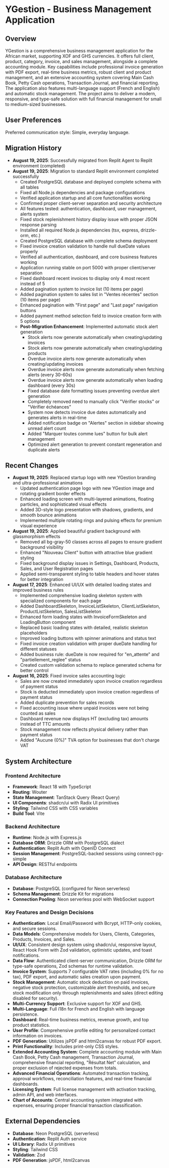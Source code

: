 # YGestion - Business Management Application

## Overview
YGestion is a comprehensive business management application for the African market, supporting XOF and GHS currencies. It offers full client, product, category, invoice, and sales management, alongside a complete accounting module. Key capabilities include professional invoice generation with PDF export, real-time business metrics, robust client and product management, and an extensive accounting system covering Main Cash Book, Petty Cash operations, Transaction Journal, and financial reporting. The application also features multi-language support (French and English) and automatic stock management. The project aims to deliver a modern, responsive, and type-safe solution with full financial management for small to medium-sized businesses.

## User Preferences
Preferred communication style: Simple, everyday language.

## Migration History
- **August 19, 2025**: Successfully migrated from Replit Agent to Replit environment (completed)
- **August 19, 2025**: Migration to standard Replit environment completed successfully
  - Created PostgreSQL database and deployed complete schema with all tables
  - Fixed all Node.js dependencies and package configurations
  - Verified application startup and all core functionalities working
  - Confirmed proper client-server separation and security architecture
  - All features tested: authentication, dashboard, user management, alerts system
  - Fixed stock replenishment history display issue with proper JSON response parsing
  - Installed all required Node.js dependencies (tsx, express, drizzle-orm, etc.)
  - Created PostgreSQL database with complete schema deployment
  - Fixed invoice creation validation to handle null dueDate values properly
  - Verified all authentication, dashboard, and core business features working
  - Application running stable on port 5000 with proper client/server separation
  - Fixed dashboard recent invoices to display only 4 most recent instead of 5
  - Added pagination system to invoice list (10 items per page)
  - Added pagination system to sales list in "Ventes récentes" section (10 items per page)
  - Enhanced pagination with "First page" and "Last page" navigation buttons
  - Added payment method selection field to invoice creation form with 5 options
  - **Post-Migration Enhancement**: Implemented automatic stock alert generation
    - Stock alerts now generate automatically when creating/updating invoices
    - Stock alerts now generate automatically when creating/updating products
    - Overdue invoice alerts now generate automatically when creating/updating invoices
    - Overdue invoice alerts now generate automatically when fetching alerts (every 30-60s)
    - Overdue invoice alerts now generate automatically when loading dashboard (every 30s)
    - Fixed database date formatting issues preventing overdue alert generation
    - Completely removed need to manually click "Vérifier stocks" or "Vérifier échéances"
    - System now detects invoice due dates automatically and generates alerts in real-time
    - Added notification badge on "Alertes" section in sidebar showing unread alert count
    - Added "Marquer toutes comme lues" button for bulk alert management
    - Optimized alert generation to prevent constant regeneration and duplicate alerts

## Recent Changes
- **August 19, 2025**: Replaced startup logo with new YGestion branding and ultra-professional animations
  - Updated authentication page logo with new YGestion image and rotating gradient border effects
  - Enhanced loading screen with multi-layered animations, floating particles, and sophisticated visual effects
  - Added 3D-style logo presentation with shadows, gradients, and smooth bounce animations
  - Implemented multiple rotating rings and pulsing effects for premium visual experience
- **August 19, 2025**: Applied beautiful gradient background with glassmorphism effects
  - Removed all bg-gray-50 classes across all pages to ensure gradient background visibility
  - Enhanced "Nouveau Client" button with attractive blue gradient styling
  - Fixed background display issues in Settings, Dashboard, Products, Sales, and User Registration pages
  - Applied semi-transparent styling to table headers and hover states for better integration
- **August 17, 2025**: Enhanced UI/UX with detailed loading states and improved business rules
  - Implemented comprehensive loading skeleton system with specialized components for each page
  - Added DashboardSkeleton, InvoiceListSkeleton, ClientListSkeleton, ProductListSkeleton, SalesListSkeleton
  - Enhanced form loading states with InvoiceFormSkeleton and LoadingButton component
  - Replaced basic loading states with detailed, realistic skeleton placeholders
  - Improved loading buttons with spinner animations and status text
  - Fixed invoice creation validation with proper dueDate handling for different statuses
  - Added business rule: dueDate is now required for "en_attente" and "partiellement_reglee" status
  - Created custom validation schema to replace generated schema for better control
- **August 16, 2025**: Fixed invoice sales accounting logic
  - Sales are now created immediately upon invoice creation regardless of payment status
  - Stock is deducted immediately upon invoice creation regardless of payment status
  - Added duplicate prevention for sales records
  - Fixed accounting issue where unpaid invoices were not being counted as sales
  - Dashboard revenue now displays HT (excluding tax) amounts instead of TTC amounts
  - Stock management now reflects physical delivery rather than payment status
  - Added "Aucune (0%)" TVA option for businesses that don't charge VAT

## System Architecture
### Frontend Architecture
- **Framework**: React 18 with TypeScript
- **Routing**: Wouter
- **State Management**: TanStack Query (React Query)
- **UI Components**: shadcn/ui with Radix UI primitives
- **Styling**: Tailwind CSS with CSS variables
- **Build Tool**: Vite

### Backend Architecture
- **Runtime**: Node.js with Express.js
- **Database ORM**: Drizzle ORM with PostgreSQL dialect
- **Authentication**: Replit Auth with OpenID Connect
- **Session Management**: PostgreSQL-backed sessions using connect-pg-simple
- **API Design**: RESTful endpoints

### Database Architecture
- **Database**: PostgreSQL (configured for Neon serverless)
- **Schema Management**: Drizzle Kit for migrations
- **Connection Pooling**: Neon serverless pool with WebSocket support

### Key Features and Design Decisions
- **Authentication**: Local Email/Password with Bcrypt, HTTP-only cookies, and secure sessions.
- **Data Models**: Comprehensive models for Users, Clients, Categories, Products, Invoices, and Sales.
- **UI/UX**: Consistent design system using shadcn/ui, responsive layout, React Hook Form with Zod validation, optimistic updates, and toast notifications.
- **Data Flow**: Authenticated client-server communication, Drizzle ORM for type-safe operations, Zod schemas for runtime validation.
- **Invoice System**: Supports 7 configurable VAT rates (including 0% for no tax), PDF export, and automatic sales creation upon payment.
- **Stock Management**: Automatic stock deduction on paid invoices, negative stock protection, customizable alert thresholds, and secure stock modification only through replenishments and sales (direct editing disabled for security).
- **Multi-Currency Support**: Exclusive support for XOF and GHS.
- **Multi-Language**: Full i18n for French and English with language persistence.
- **Dashboard**: Real-time business metrics, revenue growth, and top product statistics.
- **User Profile**: Comprehensive profile editing for personalized contact information on invoices.
- **PDF Generation**: Utilizes jsPDF and html2canvas for robust PDF export.
- **Print Functionality**: Includes print-only CSS styles.
- **Extended Accounting System**: Complete accounting module with Main Cash Book, Petty Cash management, Transaction Journal, comprehensive financial reporting, "Résultat Net" calculation, and proper exclusion of rejected expenses from totals.
- **Advanced Financial Operations**: Automated transaction tracking, approval workflows, reconciliation features, and real-time financial dashboards.
- **Licensing System**: Full license management with activation tracking, admin API, and web interfaces.
- **Chart of Accounts**: Central accounting system integrated with expenses, ensuring proper financial transaction classification.

## External Dependencies
- **Database**: Neon PostgreSQL (serverless)
- **Authentication**: Replit Auth service
- **UI Library**: Radix UI primitives
- **Styling**: Tailwind CSS
- **Validation**: Zod
- **PDF Generation**: jsPDF, html2canvas